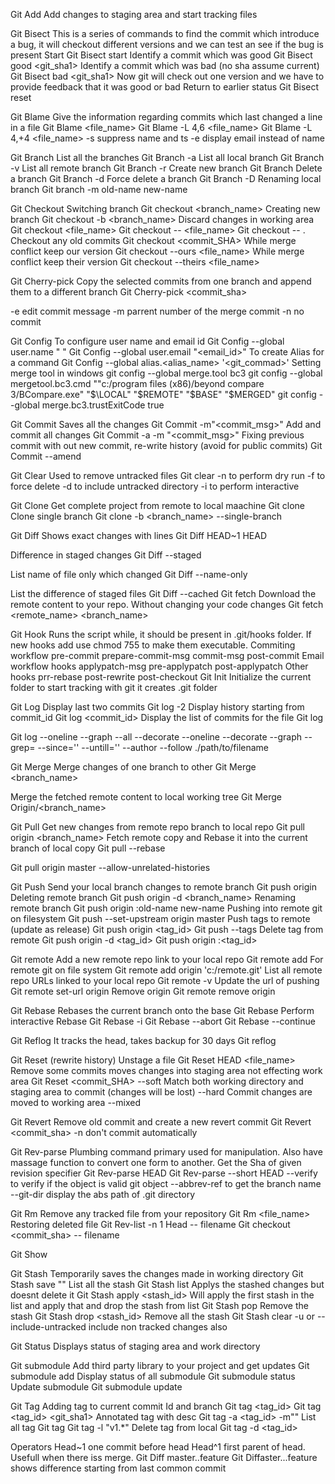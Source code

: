 
Git Add
Add changes to staging area and start tracking files

Git Bisect
This is a series of commands to find the commit which introduce a bug, it will checkout different versions and we can test an see if the bug is present
Start 
Git Bisect start
Identify a commit which was good
Git Bisect good <git_sha1>
Identify a commit which was bad (no sha assume current)
Git Bisect bad <git_sha1>
Now git will check out one version and we have to provide feedback that it was good or bad
Return to earlier status
Git Bisect reset

Git Blame
Give the information regarding commits which last changed a line in a file
Git Blame <file_name>
Git Blame -L 4,6 <file_name>
Git Blame -L 4,+4 <file_name>
-s  suppress name and ts
-e display email instead of name

Git Branch
List all the branches
Git Branch -a
List all local branch
Git Branch -v
List all remote branch
Git Branch -r
Create new branch
Git Branch <branch-name>
Delete a branch
Git Branch <branch-name> -d
Force delete a branch
Git Branch <branch-name> -D
Renaming local branch
Git branch -m old-name new-name


Git Checkout
Switching branch
Git checkout <branch_name>
Creating new branch
Git checkout -b <branch_name>
Discard changes in working area
Git checkout <file_name>
Git checkout -- <file_name>
Git checkout -- .
Checkout any old commits
Git checkout <commit_SHA>
While merge conflict keep our version
Git checkout --ours <file_name>
While merge conflict keep their version
Git checkout --theirs <file_name>

Git Cherry-pick
Copy the selected commits from one branch and append them to a different branch
Git Cherry-pick <commit_sha>

-e  edit commit message
-m parrent number of the merge commit
-n no commit

Git Config
To configure user name and email id
Git Config --global user.name "<First> <Last>"
Git Config --global user.email "<email_id>"
To create Alias for a command
Git Config --global alias.<alias_name> '<git_commad>'
Setting merge tool in windows
git config --global merge.tool bc3
git config --global mergetool.bc3.cmd "\"c:/program files (x86)/beyond compare 3/BCompare.exe\" "$\LOCAL" "\$REMOTE" "\$BASE" "\$MERGED"
git config --global merge.bc3.trustExitCode true

Git Commit
Saves all the changes
Git Commit -m"<commit_msg>"
Add and commit all changes
Git Commit -a -m "<commit_msg>"
Fixing previous commit with out new commit, re-write history (avoid for public commits)
Git Commit --amend

Git Clear
Used to remove untracked files
Git clear
-n to perform dry run
-f to force delete
-d to include untracked directory
-i to perform interactive

Git Clone
Get complete project from remote to local maachine
Git clone <url>
Clone single branch 
Git clone -b <branch_name> --single-branch <url>
 
Git Diff
Shows exact changes with lines
Git Diff HEAD~1 HEAD

Difference in staged changes
Git Diff --staged

List name of file only which changed
Git Diff --name-only

List the difference of staged files
Git Diff --cached
Git fetch
Download the remote content to your repo. Without changing your code changes
Git fetch <remote_name> <branch_name>

Git Hook
Runs the script while, it should be present in .git/hooks folder. If new hooks add use chmod 755 to make them executable.
Commiting workflow
pre-commit
prepare-commit-msg
commit-msg
post-commit
Email workflow hooks
applypatch-msg
pre-applypatch
post-applypatch
Other hooks
prr-rebase
post-rewrite
post-checkout
Git Init
Initialize the current folder to start tracking with git it creates .git folder

Git Log
Display last two commits
Git log -2
Display history starting from commit_id
Git log <commit_id>
Display the list of commits for the file
Git log <filename>

Git log --oneline --graph --all --decorate
--oneline
--decorate
--graph
--grep=<pattern>
--since='<date>'
--untill='<date>'
--author
--follow ./path/to/filename

Git Merge
Merge changes of one branch to other
Git Merge <branch_name>

Merge the fetched remote content to local working tree
Git Merge Origin/<branch_name>

Git Pull
Get new changes from remote repo branch to local repo
Git pull origin <branch_name>
Fetch remote copy and Rebase it into the current branch of local copy
Git pull --rebase

Git pull origin master --allow-unrelated-histories

Git Push
Send your local branch changes to remote branch
Git push origin <branch>
Deleting remote branch 
Git push origin -d <branch_name>
Renaming remote branch
Git push origin :old-name new-name
Pushing into remote git on filesystem
Git push --set-upstream origin master
Push tags to remote (update as release)
Git push origin <tag_id>
Git push --tags
Delete tag from remote
Git push origin -d <tag_id>
Git push origin :<tag_id>

Git remote
Add a new remote repo link to your local repo
Git remote add <name> <url>
For remote git on file system
Git remote add origin 'c:/remote.git'
List all remote repo URLs linked to your local repo
Git remote -v
Update the url of pushing
Git remote set-url origin <url>
Remove origin
Git remote remove origin

Git Rebase
Rebases the current branch onto the base
Git Rebase <base>
Perform interactive Rebase
Git Rebase -i <base>
Git Rebase --abort
Git Rebase --continue

Git Reflog
It tracks the head, takes backup for 30 days
Git reflog

Git Reset (rewrite history)
Unstage a file
Git Reset HEAD <file_name>
Remove some commits moves changes into staging area not effecting work area
Git Reset <commit_SHA> --soft
Match both working directory and staging area to commit (changes will be lost)
--hard
Commit changes are moved to working area
--mixed

Git Revert
Remove old commit and create a new revert commit
Git Revert <commit_sha>
-n  don't commit automatically

Git Rev-parse
Plumbing command primary used for manipulation. Also have massage function to convert one form to another.
Get the Sha of given revision specifier
Git Rev-parse HEAD
Git Rev-parse --short HEAD
--verify to verify if the object is valid git object
--abbrev-ref to get the branch name
--git-dir display the abs path of .git directory

Git Rm
Remove any tracked file from your repository
Git Rm <file_name>
Restoring deleted file
Git Rev-list -n 1 Head -- filename
Git checkout <commit_sha> -- filename

Git Show

Git Stash
Temporarily saves the changes made in working directory
Git Stash save "<msg>"
List all the stash
Git Stash list
Applys the stashed changes but doesnt delete it
Git Stash apply <stash_id>
Will apply the first stash in the list and apply that and drop the stash from list
Git Stash pop
Remove the stash 
Git Stash drop <stash_id>
Remove all the stash
Git Stash clear
-u or --include-untracked include non tracked changes also 

Git Status
Displays status of staging area and work directory 

Git submodule
Add third party library to your project and get updates
Git submodule add <url>
Display status of all submodule
Git submodule status
Update submodule
Git submodule update

Git Tag
Adding tag to current commit Id and branch
Git tag <tag_id>
Git tag <tag_id> <git_sha1>
Annotated tag with desc
Git tag -a <tag_id> -m"<msg>"
List all tag
Git tag
Git tag -l "v1.*"
Delete tag from local
Git tag -d <tag_id>



Operators
Head~1 one commit before head
Head^1 first parent of head. Usefull when there iss merge.
Git Diff master..feature
Git Diffaster...feature shows difference starting from last common commit
